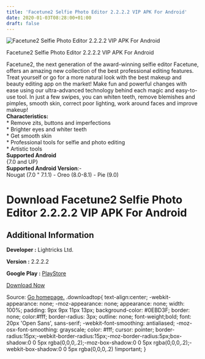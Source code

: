 ```yaml
---
title: 'Facetune2 Selfie Photo Editor 2.2.2.2 VIP APK For Android'
date: 2020-01-03T08:28:00+01:00
draft: false
---
```


![Facetune2 Selfie Photo Editor 2.2.2.2 VIP APK For Android](https://i1.wp.com/apkhome.net/wp-content/uploads/2020/01/Facetune2-Selfie-Photo-Editor-2.2.2.2-VIP.png "Facetune2 Selfie Photo Editor 2.2.2.2 VIP APK For Android")

  

Facetune2 Selfie Photo Editor 2.2.2.2 VIP APK For Android

Facetune2, the next generation of the award-winning selfie editor Facetune, offers an amazing new collection of the best professional editing features. Treat yourself or go for a more natural look with the best makeup and beauty editing app on the market! Make fun and powerful changes with ease using our ultra-advanced technology behind each magic and easy-to-use tool. In just a few swipes, you can whiten teeth, remove blemishes and pimples, smooth skin, correct poor lighting, work around faces and improve makeup!  
**Characteristics:**  
\* Remove zits, buttons and imperfections  
\* Brighter eyes and whiter teeth  
\* Get smooth skin  
\* Professional tools for selfie and photo editing  
\* Artistic tools  
**Supported Android**  
{7.0 and UP}  
**Supported Android Version**:-  
Nougat (7.0 " 7.1.1) - Oreo (8.0-8.1) - Pie (9.0)

Download Facetune2 Selfie Photo Editor 2.2.2.2 VIP APK For Android
==================================================================

Additional Information
----------------------

**Developer :** Lightricks Ltd.

**Version :** 2.2.2.2

**Google Play :** [PlayStore](https://play.google.com/store/apps/details?id=com.lightricks.facetune.free&hl=en)

  

[Download Now](https://store4app.co/post/facetune2-selfie-photo-editor-2-2-2-2-vip-apk-for-android_1578036310)

  
Source: [Go homepage.](https://store4app.co/post/facetune2-selfie-photo-editor-2-2-2-2-vip-apk-for-android_1578036310) .downloadtop{ text-align:center; -webkit-appearance: none; -moz-appearance: none; appearance: none; width: 100%; padding: 9px 9px 11px 13px; background-color: #0EBD3F; border: none; color:#fff; border-radius: 3px; outline: none; font-weight;bold; font: 20px 'Open Sans', sans-serif; -webkit-font-smoothing: antialiased; -moz-osx-font-smoothing: grayscale; color: #fff; cursor: pointer; border-radius:15px;-webkit-border-radius:15px;-moz-border-radius:5px;box-shadow:0 0 5px rgba(0,0,0,.2);-moz-box-shadow:0 0 5px rgba(0,0,0,.2);-webkit-box-shadow:0 0 5px rgba(0,0,0,.2) !important; }
